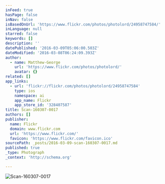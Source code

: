 ```yaml
---
inFeed: true
hasPage: false
inNav: false
isBasedOnUrl: 'https://www.flickr.com/photos/photolord/24958747584/'
inLanguage: null
starred: false
keywords: []
description: ''
datePublished: '2016-03-09T05:06:00.503Z'
dateModified: '2016-03-08T06:24:09.393Z'
author:
  - name: Matthew-George
    url: 'https://www.flickr.com/photos/photolord/'
    avatar: {}
related: []
app_links:
  - url: 'flickr://flickr.com/photos/photolord/24958747584'
    type: ios
    namespace: ai
    app_name: Flickr
    app_store_id: '328407587'
title: Scan-160307-0017
authors: []
publisher:
  name: Flickr
  domain: www.flickr.com
  url: 'https://www.flickr.com/'
  favicon: 'https://www.flickr.com/favicon.ico'
sourcePath: _posts/2016-03-09-scan-160307-0017.md
published: true
_type: Photograph
_context: 'http://schema.org'

---
```

![Scan-160307-0017](https://farm2.staticflickr.com/1473/24958747584_19c8217ca3_b.jpg)